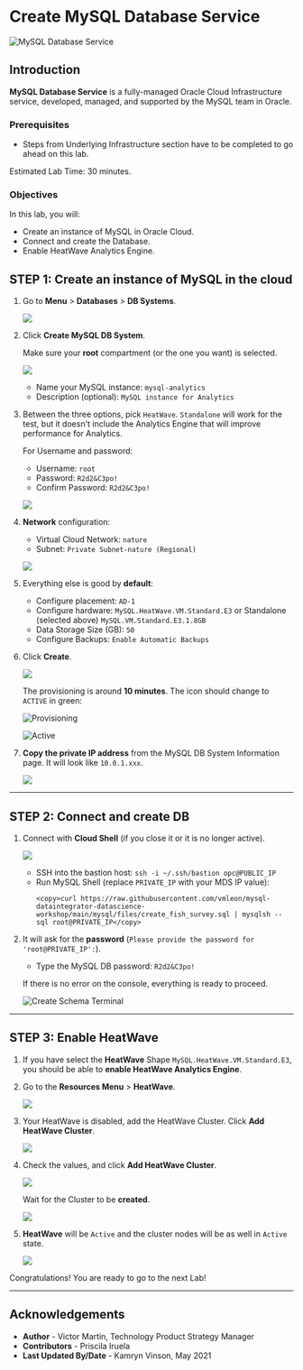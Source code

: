 # Create MySQL Database Service

![MySQL Database Service](images/mds_banner.png)

## Introduction

**MySQL Database Service** is a fully-managed Oracle Cloud Infrastructure service, developed, managed, and supported by the MySQL team in Oracle.

[](youtube:f-fVabi1tRA)


### Prerequisites

- Steps from Underlying Infrastructure section have to be completed to go ahead on this lab. 

Estimated Lab Time: 30 minutes.

### Objectives

In this lab, you will:

- Create an instance of MySQL in Oracle Cloud.
- Connect and create the Database.
- Enable HeatWave Analytics Engine.

## **STEP 1:** Create an instance of MySQL in the cloud

1. Go to **Menu** > **Databases** > **DB Systems**.

   ![](images/mysql_menu.png)

2. Click **Create MySQL DB System**.

   Make sure your **root** compartment (or the one you want) is selected.

   ![](images/mysql_create_button.png)

      - Name your MySQL instance: `mysql-analytics`
      - Description (optional): `MySQL instance for Analytics`

3. Between the three options, pick `HeatWave`. `Standalone` will work for the test, but it doesn't include the Analytics Engine that will improve performance for Analytics.

   For Username and password:

      - Username: `root`
      - Password: `R2d2&C3po!`
      - Confirm Password: `R2d2&C3po!`

   ![](images/mysql_create_db_fields.png)

4. **Network** configuration:

      - Virtual Cloud Network: `nature`
      - Subnet: `Private Subnet-nature (Regional)`

   ![](images/mysql_vcn_fields.png)

5. Everything else is good by **default**:

      - Configure placement: `AD-1`
      - Configure hardware: `MySQL.HeatWave.VM.Standard.E3` or Standalone (selected above) `MySQL.VM.Standard.E3.1.8GB`
      - Data Storage Size (GB): `50`
      - Configure Backups: `Enable Automatic Backups`

6. Click **Create**.

   ![](images/mysql_shape_fields.png)

   The provisioning is around **10 minutes**. The icon should change to `ACTIVE` in green:

   ![Provisioning](images/mds-provisioning.png)

   ![Active](images/mds-active.png)

7. **Copy the private IP address** from the MySQL DB System Information page. It will look like `10.0.1.xxx`.

   ![](images/mysql_private_ip.png)

---

## **STEP 2:** Connect and create DB

1. Connect with **Cloud Shell** (if you close it or it is no longer active).

   ![](images/cloud_shell.png)

      - SSH into the bastion host: `ssh -i ~/.ssh/bastion opc@PUBLIC_IP`
      - Run MySQL Shell (replace `PRIVATE_IP` with your MDS IP value): 
         ```
         <copy>curl https://raw.githubusercontent.com/vmleon/mysql-dataintegrator-datascience-workshop/main/mysql/files/create_fish_survey.sql | mysqlsh --sql root@PRIVATE_IP</copy>
         ```

2. It will ask for the **password** (`Please provide the password for 'root@PRIVATE_IP':`).

      - Type the MySQL DB password: `R2d2&C3po!`

   If there is no error on the console, everything is ready to proceed.

   ![Create Schema Terminal](images/create_schema_mysql_terminal.png)

---

## **STEP 3:** Enable HeatWave

1. If you have select the **HeatWave** Shape `MySQL.HeatWave.VM.Standard.E3`, you should be able to **enable HeatWave Analytics Engine**.

2. Go to the **Resources Menu** > **HeatWave**.

   ![](images/mds_heatwave_menu.png)

3. Your HeatWave is disabled, add the HeatWave Cluster. Click **Add HeatWave Cluster**.

   ![](images/mds_heatwave_add_cluster.png)

4. Check the values, and click **Add HeatWave Cluster**.

   ![](images/mds_heatwave_select_shape.png)

   Wait for the Cluster to be **created**.

   ![](images/mds_heatwave_creating.png)

5. **HeatWave** will be `Active` and the cluster nodes will be as well in `Active` state.

   ![](images/mds_heatwave_active.png)

Congratulations! You are ready to go to the next Lab!

---

## **Acknowledgements**

- **Author** - Victor Martin, Technology Product Strategy Manager
- **Contributors** - Priscila Iruela
- **Last Updated By/Date** - Kamryn Vinson, May 2021